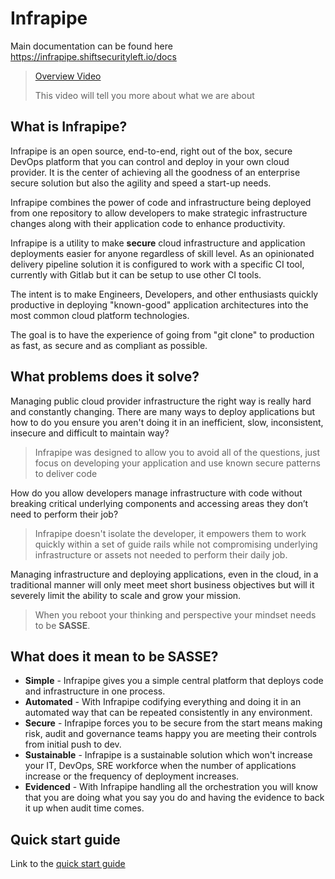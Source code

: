 # Infrapipe

Main documentation can be found here <a href="https://infrapipe.shiftsecurityleft.io/docs" target="_blank">https://infrapipe.shiftsecurityleft.io/docs</a>

> <a href="https://youtu.be/ULkwybfK9As" target="_blank">Overview Video</a>
> 
> This video will tell you more about what we are about

## What is Infrapipe?
Infrapipe is an open source, end-to-end, right out of the box, secure DevOps platform that you can control and deploy in your own cloud provider.  It is the center of achieving all the goodness of an enterprise secure solution but also the agility and speed a start-up needs.

Infrapipe combines the power of code and infrastructure being deployed from one repository to allow developers to make strategic infrastructure changes along with their application code to enhance productivity.

Infrapipe is a utility to make **secure** cloud infrastructure and application deployments easier for anyone regardless of skill level.  As an opinionated delivery pipeline solution it is configured to work with a specific CI tool, currently with Gitlab but it can be setup to use other CI tools.

The intent is to make Engineers, Developers, and other enthusiasts quickly productive in deploying "known-good" application architectures into the most common cloud platform technologies.

The goal is to have the experience of going from "git clone" to production as fast, as secure and as compliant as possible.

## What problems does it solve?
Managing public cloud provider infrastructure the right way is really hard and constantly changing.  There are many ways to deploy applications but how to do you ensure you aren't doing it in an inefficient, slow, inconsistent, insecure and difficult to maintain way?  

> Infrapipe was designed to allow you to avoid all of the questions, just focus on developing your application and use known secure patterns to deliver code

How do you allow developers manage infrastructure with code without breaking critical underlying components and accessing areas they don’t need to perform their job?

> Infrapipe doesn't isolate the developer, it empowers them to work quickly within a set of guide rails while not compromising underlying infrastructure or assets not needed to perform their daily job.

Managing infrastructure and deploying applications, even in the cloud, in a traditional manner will only meet meet short business objectives but will it severely limit the ability to scale and grow your mission.

> When you reboot your thinking and perspective your mindset needs to be **SASSE**.

## What does it mean to be SASSE?

* **Simple** - Infrapipe gives you a simple central platform that deploys code and infrastructure in one process.
* **Automated** - With Infrapipe codifying everything and doing it in an automated way that can be repeated consistently in any environment.
* **Secure** - Infrapipe forces you to be secure from the start means making risk, audit and governance teams happy you are meeting their controls from initial push to dev.
* **Sustainable** - Infrapipe is a sustainable solution which won't increase your IT, DevOps, SRE workforce when the number of applications increase or the frequency of deployment increases.
* **Evidenced** - With Infrapipe handling all the orchestration you will know that you are doing what you say you do and having the evidence to back it up when audit time comes.

## Quick start guide
Link to the <a href="https://infrapipe.shiftsecurityleft.io/docs/getting-started" target="_blank">quick start guide</a>
